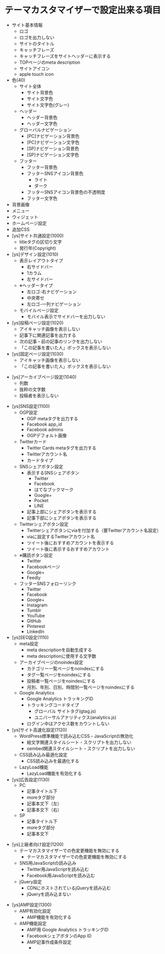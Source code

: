 # テーマカスタマイザーで設定出来る項目

- サイト基本情報
  - ロゴ
  - ロゴを出力しない
  - サイトのタイトル
  - キャッチフレーズ
  - キャッチフレーズをサイトヘッダーに表示する
  - TOPページのmeta description
  - サイトアイコン
  - apple touch icon
- 色(40)
  - サイト全体
    - サイト背景色
    - サイト文字色
    - サイト文字色(グレー)
  - ヘッダー
    - ヘッダー背景色
    - ヘッダー文字色
  - グローバルナビゲーション
    - [PC]ナビゲーション背景色
    - [PC]ナビゲーション文字色
    - [SP]ナビゲーション背景色
    - [SP]ナビゲーション文字色
  - フッター
    - フッター背景色
    - フッターSNSアイコン背景色
      - ライト
      - ダーク
    - フッターSNSアイコン背景色の不透明度
    - フッター文字色
- 背景画像
- メニュー
- ウィジェット
- ホームページ設定
- 追加CSS
- [ys]サイト共通設定(1000)
  - titleタグの区切り文字
  - 発行年(Copyright)
- [ys]デザイン設定(1010)
  * 表示レイアウトタイプ
    * 右サイドバー
    * 1カラム
    * 左サイドバー
  * ※ヘッダータイプ
    - 左ロゴ-右ナビゲーション
    * 中央寄せ
    * 左ロゴ-一列ナビゲーション
  - モバイルページ設定
    - モバイル表示でサイドバーを出力しない
- [ys]投稿ページ設定(1020)
  - アイキャッチ画像を表示しない
  - 記事下に関連記事を出力する
  - 次の記事・前の記事のリンクを出力しない
  - 「この記事を書いた人」ボックスを表示しない
- [ys]固定ページ設定(1030)
  - アイキャッチ画像を表示しない
  - 「この記事を書いた人」ボックスを表示しない
* [ys]アーカイブページ設定(1040)
  * 列数
  * 抜粋の文字数
  * 投稿者を表示しない
- [ys]SNS設定(1100)
  - OGP設定
    - OGP metaタグを出力する
    - Facebook app_id
    - Facebook admins
    - OGPデフォルト画像
  - Twitterカード
    - Twitter Cards metaタグを出力する
    - Twitterアカウント名
    - カードタイプ
  - SNSシェアボタン設定
    - 表示するSNSシェアボタン
      - Twitter
      - Facebook
      - はてなブックマーク
      - Google+
      - Pocket
      - LINE
    - 記事上部にシェアボタンを表示する
    - 記事下部にシェアボタンを表示する
  - Twitterシェアボタン設定
    - Twitterシェアボタンにviaを付加する（要Twitterアカウント名設定）
    - viaに設定するTwitterアカウント名
    - ツイート後におすすめアカウントを表示する
    - ツイート後に表示するおすすめアカウント
  - ※購読ボタン設定
    - Twitter
    - Facebookページ
    - Google+
    - Feedly
  - フッターSNSフォローリンク
    - Twitter
    - Facebook
    - Google+
    - Instagram
    - Tumblr
    - YouTube
    - GitHub
    - Pinterest
    - LinkedIn
- [ys]SEO設定(1110)
  * meta設定
    * meta descriptionを自動生成する
    * meta descriptionに使用する文字数
  - アーカイブページのnoindex設定
    - カテゴリー一覧ページをnoindexにする
    - タグ一覧ページをnoindexにする
    - 投稿者一覧ページをnoindexにする
    - 月別、年別、日別、時間別一覧ページをnoindexにする
  - Google Analytics
    - Google Analytics トラッキングID
    - トラッキングコードタイプ
      - グローバル サイトタグ(gtag.js)
      - ユニバーサルアナリティクス(analytics.js)
    - ログイン中はアクセス数をカウントしない
- [ys]サイト高速化設定(1120)
  - WordPress標準機能で読み込むCSS・JavaScriptの無効化
    - 絵文字関連スタイルシート・スクリプトを出力しない
    - oembed関連スタイルシート・スクリプトを出力しない
  - CSS読み込み最適化設定
    - CSS読み込みを最適化する
  * LazyLoad機能
    * LazyLoad機能を有効化する
- [ys]広告設定(1130)
  - PC
    - 記事タイトル下
    - moreタグ部分
    - 記事本文下（左）
    - 記事本文下（右）
  - SP
    - 記事タイトル下
    - moreタグ部分
    - 記事本文下
* [ys]上級者向け設定(1200)
  * テーマカスタマイザーでの色変更機能を無効にする
    * テーマカスタマイザーでの色変更機能を無効にする
  * SNS用JavaScriptの読み込み
    * Twitter用JavaScriptを読み込む
    * Facebook用JavaScriptを読み込む
  * jQuery設定
    * CDNにホストされているjQueryを読み込む
    * jQueryを読み込まない
- [ys]AMP設定(1300)
  - AMP有効化設定
    - AMP機能を有効化する
  - AMP機能設定
    - AMP用 Google Analytics トラッキングID
    * FacebookシェアボタンのApp ID
    * AMP記事作成条件設定
      * <script>タグを削除してAMPページを作成する
      * style属性を削除してAMPページを作成する
    * AMPページでも記事下のウィジェットを表示する
  * AMP広告設定
    * AMP
      * 記事タイトル下
      * moreタグ部分
      * 記事本文下

